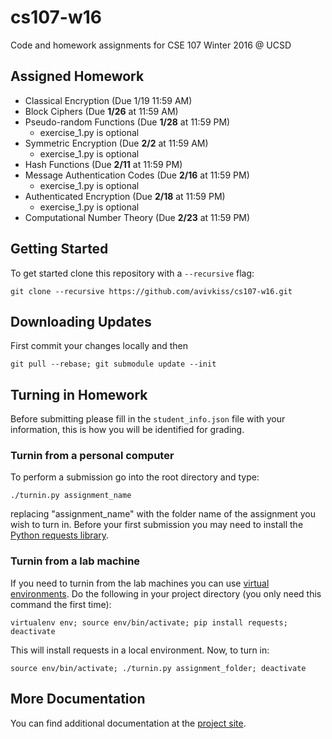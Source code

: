# cs107-w16
Code and homework assignments for CSE 107 Winter 2016 @ UCSD

## Assigned Homework

- Classical Encryption (Due 1/19 11:59 AM)
- Block Ciphers (Due **1/26** at 11:59 AM)
- Pseudo-random Functions (Due **1/28** at 11:59 PM)
    - exercise_1.py is optional
- Symmetric Encryption  (Due **2/2** at 11:59 AM)
    - exercise_1.py is optional
- Hash Functions (Due **2/11** at 11:59 PM)
- Message Authentication Codes (Due **2/16** at 11:59 PM)
    - exercise_1.py is optional
- Authenticated Encryption (Due **2/18** at 11:59 PM)
    - exercise_1.py is optional
- Computational Number Theory (Due **2/23** at 11:59 PM)

## Getting Started
To get started clone this repository with a `--recursive` flag:

    git clone --recursive https://github.com/avivkiss/cs107-w16.git

## Downloading Updates
First commit your changes locally and then

    git pull --rebase; git submodule update --init

## Turning in Homework
Before submitting please fill in the `student_info.json` file with your
information, this is how you will be identified for grading.

### Turnin from a personal computer
To perform a submission go into the root directory and type:

    ./turnin.py assignment_name

replacing "assignment_name" with the folder name of the assignment you wish to turn in. Before your first submission you may need to install the
[Python requests library](http://docs.python-requests.org/en/latest/user/install/).

### Turnin from a lab machine
If you need to turnin from the lab machines you can use [virtual environments](http://docs.python-guide.org/en/latest/dev/virtualenvs/). Do the following in your project directory (you only need this command the first time):

    virtualenv env; source env/bin/activate; pip install requests; deactivate

This will install requests in a local environment. Now, to turn in:

    source env/bin/activate; ./turnin.py assignment_folder; deactivate



## More Documentation

You can find additional documentation at the [project site](https://avivkiss.github.io/cs107-w16/index.html).
